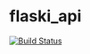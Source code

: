 # flaski_api
[![Build Status](https://travis-ci.org/vivianchenane/flaski_api.svg?branch=master)](https://travis-ci.org/vivianchenane/flaski_api)
